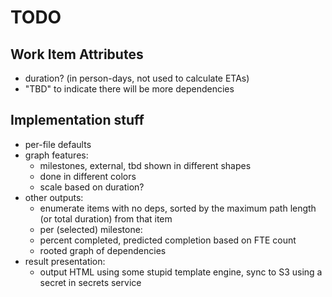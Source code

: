 # TODO

## Work Item Attributes

 * duration? (in person-days, not used to calculate ETAs)
 * "TBD" to indicate there will be more dependencies

## Implementation stuff

 * per-file defaults
 * graph features:
   * milestones, external, tbd shown in different shapes
   * done in different colors
   * scale based on duration?
 * other outputs:
   * enumerate items with no deps, sorted by the maximum path length (or total duration) from that item
   * per (selected) milestone:
    * percent completed, predicted completion based on FTE count
    * rooted graph of dependencies
 * result presentation:
   * output HTML using some stupid template engine, sync to S3 using a secret in secrets service
